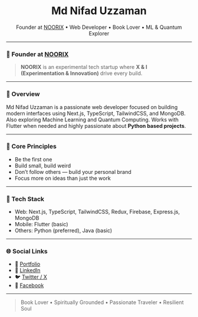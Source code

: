 <h1 align="center">Md Nifad Uzzaman</h1>
<p align="center">
  Founder at <a href="https://noorix.vercel.app/" target="_blank">NOORIX</a> • Web Developer • Book Lover • ML & Quantum Explorer
</p>

---

### 🧭 Founder at [NOORIX](https://noorix.vercel.app/)

>**NOORIX** is an experimental tech startup where **X & I (Experimentation & Innovation)** drive every build.  

---

### 🚀 Overview

Md Nifad Uzzaman is a passionate web developer focused on building modern interfaces using Next.js, TypeScript, TailwindCSS, and MongoDB.  
Also exploring Machine Learning and Quantum Computing. Works with Flutter when needed and  highly passionate about **Python based projects**.

---

### 🧠 Core Principles

- Be the first one  
- Build small, build weird  
- Don’t follow others — build your personal brand  
- Focus more on ideas than just the work  

---

### 🧪 Tech Stack

- Web: Next.js, TypeScript, TailwindCSS, Redux, Firebase, Express.js, MongoDB  
- Mobile: Flutter (basic)  
- Others: Python (preferred), Java (basic)

---

### 🌐 Social Links

- 🔗 [Portfolio](https://nifaduzzaman.vercel.app)  
- 💼 [LinkedIn](https://www.linkedin.com/in/nifaduzzaman2005)  
- 🐦 [Twitter / X](https://x.com/nifad2005)  
- 📘 [Facebook](https://facebook.com/nifad2005)

---

> Book Lover • Spiritually Grounded • Passionate Traveler • Resilient Soul
